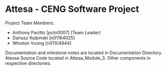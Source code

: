 # Attesa - CENG Software Project

Project Team Members:

- Anthony Pacitto [pctn0007] (Team Leader)
- Dariusz Kulpinski [n01164025]
- Winston Vuong [n01104944]

Documentation and milestone notes are located in Documentation Directory.
Atessa Source Code located in Attesa_Module_3.
Other components in respective directories.
